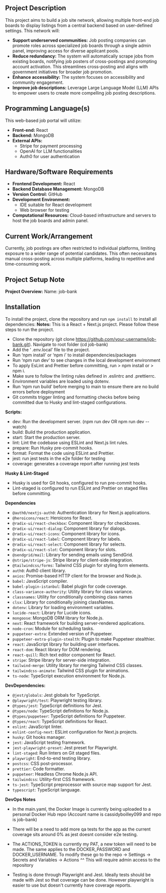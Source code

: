 ## **Project Description**

This project aims to build a job site network, allowing multiple front-end job boards to display listings from a central backend based on user-defined settings. This network will:

- **Support underserved communities:** Job posting companies can promote roles across specialized job boards through a single admin panel, improving access for diverse applicant pools.
- **Reduce redundancy:** The system will automatically scrape jobs from existing boards, notifying job posters of cross-postings and prompting account activation. This streamlines cross-posting and aligns with government initiatives for broader job promotion.
- **Enhance accessibility:** The system focuses on accessibility and community engagement.
- **Improve job descriptions:** Leverage Large Language Model (LLM) APIs to empower users to create more compelling job posting descriptions.

## **Programming Language(s)**

This web-based job portal will utilize:

- **Front-end:** React
- **Backend:** MongoDB
- **External APIs:**
  - Stripe for payment processing
  - OpenAI for LLM functionalities
  - Auth0 for user authentication

## **Hardware/Software Requirements**

- **Frontend Development:** React
- **Backend Database Management:** MongoDB
- **Version Control:** GitHub
- **Development Environment:**
  - IDE suitable for React development
  - Web browser for testing
- **Computational Resources:** Cloud-based infrastructure and servers to host the job boards and admin panel.

## **Current Work/Arrangement**

Currently, job postings are often restricted to individual platforms, limiting exposure to a wider range of potential candidates. This often necessitates manual cross-posting across multiple platforms, leading to repetitive and time-consuming work.

## **Project Setup Note**

**Project Overview:**
Name: job-bank

## Installation

To install the project, clone the repository and run `npm install` to install all dependencies:
**Notes:** This is a React + Next.js project. Please follow these steps to run the project.

- Clone the repository (git clone https://github.com/your-username/job-bank.git). Navigate to root folder (cd job-bank)
- Add the ‘ .env.local’ file to the project.
- Run ‘npm install’ or ‘npm i’ to install dependencies/packages
- Run ‘npm run dev’ to see changes in the local development environment
- To apply EsLint and Prettier before committing, run > npm install or > npm i.
- Make sure to follow the linting rules defined in .eslintrc and .prettierrc.
- Environment variables are loaded using dotenv.
- Run ‘npm run build’ before merging to main to ensure there are no build errors before deployment
- Git commits trigger linting and formatting checks before being committed due to Husky and lint-staged configurations.

**Scripts:**

- dev: Run the development server. (npm run dev OR npm run dev --watch)
- build: Build the production application.
- start: Start the production server.
- lint: Lint the codebase using ESLint and Next.js lint rules.
- prepare: Run Husky pre-commit hooks.
- format: Format the code using ESLint and Prettier.
- jest: run jest tests in the e2e folder for testing
- coverage: generates a coverage report after running jest tests

**Husky & Lint-Staged**

- Husky is used for Git hooks, configured to run pre-commit hooks.
- Lint-staged is configured to run ESLint and Prettier on staged files before committing.

**Dependencies**

- `@auth0/nextjs-auth0`: Authentication library for Next.js applications.
- `@heroicons/react`: Heroicons for React.
- `@radix-ui/react-checkbox`: Component library for checkboxes.
- `@radix-ui/react-dialog`: Component library for dialogs.
- `@radix-ui/react-icons`: Component library for icons.
- `@radix-ui/react-label`: Component library for labels.
- `@radix-ui/react-select`: Component library for selects.
- `@radix-ui/react-slot`: Component library for slots.
- `@sendgrid/mail`: Library for sending emails using SendGrid.
- `@stripe/stripe-js`: Stripe library for client-side integration.
- `@tailwindcss/forms`: Tailwind CSS plugin for styling form elements.
- `auth0`: Auth0 client library.
- `axios`: Promise-based HTTP client for the browser and Node.js.
- `babel`: JavaScript compiler.
- `babel-plugin-istanbul`: Babel plugin for code coverage.
- `class-variance-authority`: Utility library for class variance.
- `classnames`: Utility for conditionally combining class names
- `clsx`: Library for conditionally joining classNames.
- `dotenv`: Library for loading environment variables.
- `lucide-react`: Library for Lucide icons.
- `mongoose`: MongoDB ORM library for Node.js.
- `next`: React framework for building server-rendered applications.
- `node-cron`: Module for scheduling tasks.
- `puppeteer-extra`: Extended version of Puppeteer.
- `puppeteer-extra-plugin-stealth`: Plugin to make Puppeteer stealthier.
- `react`: JavaScript library for building user interfaces.
- `react-dom`: React library for DOM rendering.
- `react-quill`: Rich text editor component for React.
- `stripe`: Stripe library for server-side integration.
- `tailwind-merge`: Utility library for merging Tailwind CSS classes.
- `tailwindcss-animate`: Tailwind CSS plugin for animations.
- `ts-node`: TypeScript execution environment for Node.js.

**DevDependencies:**

- `@jest/globals`: Jest globals for TypeScript.
- `@playwright/test`: Playwright testing library.
- `@types/jest`: TypeScript definitions for Jest.
- `@types/node`: TypeScript definitions for Node.js.
- `@types/puppeteer`: TypeScript definitions for Puppeteer.
- `@types/react`: TypeScript definitions for React.
- `eslint`: JavaScript linter.
- `eslint-config-next`: ESLint configuration for Next.js projects.
- `husky`: Git hooks manager.
- `jest`: JavaScript testing framework.
- `jest-playwright-preset`: Jest preset for Playwright.
- `lint-staged`: Run linters on Git staged files.
- `playwright`: End-to-end testing library.
- `postcss`: CSS post-processor.
- `prettier`: Code formatter.
- `puppeteer`: Headless Chrome Node.js API.
- `tailwindcss`: Utility-first CSS framework.
- `ts-jest`: TypeScript preprocessor with source map support for Jest.
- `typescript`: TypeScript language.

**DevOps Notes**

- In the main.yaml, the Docker Image is currently being uploaded to a personal Docker Hub repo (Account name is cassidyboilley099 and repo is job-bank)
- There will be a need to add more qa tests for the app as the current coverage sits around 0% as jest doesnt consider e2e testing.
- The ACTIONS_TOKEN is currently my PAT, a new token will need to be made. The same applies to the DOCKER_PASSWORD and DOCKER_USERNAME.
  To modify these go to the repo -> Settings -> Secrets and Variables -> Actions
  ^^
  This will require admin access to the repository

- Testing is done through Playwright and Jest. Ideally tests should be made with Jest so that coverage can be done. However playwright is easier to use but doesn't currently have coverage reports.
